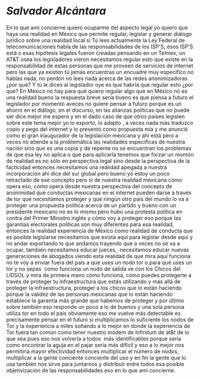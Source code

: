 ﻿# _Salvador Alcántara_ #
En lo que ami concierne quiero ocuparme del aspecto legal yo quiero que haya una realidad en México que permite regular, legislar y generar diálogo jurídico sobre una realidad local si Tú lees actualmente la Ley Federal de telecomunicaciones habla de las responsabilidades de los ISP'S, esos ISP'S está o esas hipótesis legales fueron creadas pensando en un Telmex, un AT&T osea los legisladores vieron necesitamos regular esto que existe en la responsabilidad de estas personas que me proveen de servicios de internet pero las que ya existen tú jamás encuentras un encuadre muy específico no hablas nada, no perdón no lees nada acerca de las redes anonimizadoras ¿por qué? Y tú le dices al legislador oye es que habría que regular esto ¿por que? En México no hay para qué quiero regular algo que en México no es una realidad bueno la respuesta breve sería bueno es que piensa a futuro el legislador por momento aveces no quiere pensar a futuro porque es un ahorro en el diálogo, en el discurso, en las alianzas políticas que no puede ser dice mejor me espero y en el dado caso de que otros países legislen sobre este tema mejor yo lo exporto, lo adapto , a veces nada más traduzco copio y pego del internet y lo presentó como propuesta mía y me anunció como el gran inaugurador de la legislación mexicana y ahí está pero a veces no atiende a la problemática las realidades específicas de nuestra nación sino que es una copia y de repente no se encuentran los problemas de que esa ley no aplica o que para aplicarla tenemos que forzar un montón de realidad es no sólo en perspectiva legal sino desde la perspectiva de la facticidad entonces necesitamos una realidad apegada a nuestra incorporación ahí dice del sur global pero bueno yo estoy un poco  retractado de ese concepto pero si de nuestra realidad mexicana cómo opera eso, cómo opera desde nuestra perspectiva del concepto de anonimidad qué conductas mexicanas en el internet pueden darse a través de tor qué necesitamos proteger y que ningún otro país del mundo lo va a proteger una propuesta política acerca de un partido y bueno con un presidente mexicano no es lo mismo pero hubo una protesta política en contra del Primer Ministro inglés y cómo voy a proteger eso porque las garantías electorales políticas son muy diferentes para esa realidad, entonces la realidad experiencia de México como realidad de conducta que es posible legislarse necesitamos que exista aquí para legislar desde aquí y no andar exportando lo que andamos trayendo que a veces no se va a ocupar, también necesitamos educar jueces,  necesitamos educar nuevas generaciones de abogados viendo esta realidad de que mira aquí funciona no te voy a enviar fuera del país a que uses un nodo tor o para qué uses un tor y no sepas  como funciona un nodo de salida ve con los Chicos del LIDSOL y mira de primera mano cómo funciona, cómo puedes protegerte a través de proteger tu infraestructura que estás utilizando y más allá de proteger la infraestructura, proteger a los chicos que lo están haciendo porque la validez de las personas mexicanas que lo están haciendo establece la garantía más grande que habemos de proteger y por último sobre también eso responde un poco a lo de buenos y una sola persona utiliza tor en todo el país obviamente eso me vuelve más detectable es precisamente pensar en el futuro si multiplicamos lo suficiente los nodos de Tor y la experiencia a miles soñando a lo mejor en donde la experiencia de Tor fuera tan común como tener nuestro módem de Infinitum de at&t de lo que sea pues eso nos volvería a todos  más identificables porque sería como encontrar la aguja en el pajar sería más difícil y eso a lo mejor nos permitiría mayor efectividad entonces multiplicar el número de nodos, multiplicar a la gente conciente conciente del uso y en fin la gente que lo usa también nos sirve para juntarnos y distribuir entre todos esa posible objetivización de las responsabilidades eso en lo que ami concierne.